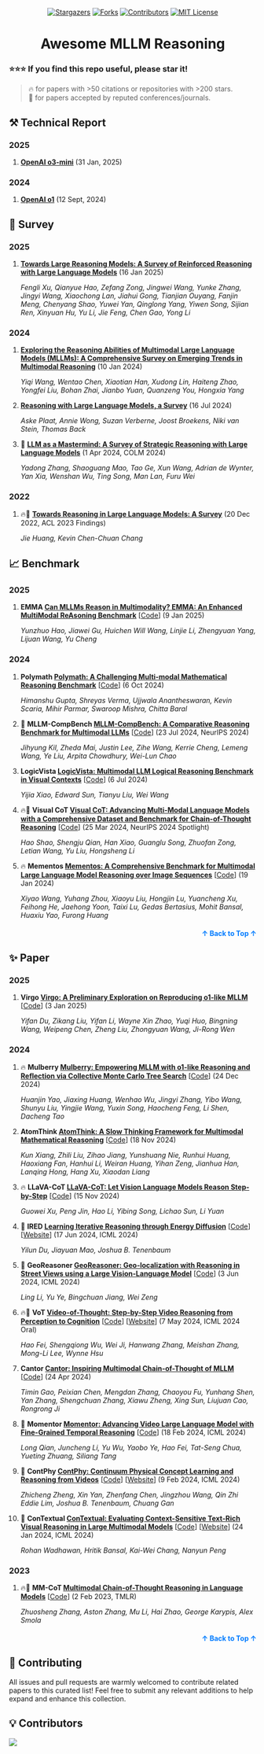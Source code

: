 <a name="readme-top"></a>

<div align="center">
  <a href="https://github.com/Ruiyang-061X/Awesome-MLLM-Reasoning/stargazers"><img src="https://img.shields.io/github/stars/Ruiyang-061X/Awesome-MLLM-Reasoning?style=for-the-badge" alt="Stargazers"></a>
  <a href="https://github.com/Ruiyang-061X/Awesome-MLLM-Reasoning/network/members"><img src="https://img.shields.io/github/forks/Ruiyang-061X/Awesome-MLLM-Reasoning?style=for-the-badge" alt="Forks"></a>
  <a href="https://github.com/Ruiyang-061X/Awesome-MLLM-Reasoning/graphs/contributors"><img src="https://img.shields.io/github/contributors/Ruiyang-061X/Awesome-MLLM-Reasoning?style=for-the-badge" alt="Contributors"></a>
  <a href="https://github.com/Ruiyang-061X/Awesome-MLLM-Reasoning/blob/main/LICENSE"><img src="https://img.shields.io/github/license/Ruiyang-061X/Awesome-MLLM-Reasoning?style=for-the-badge" alt="MIT License"></a>
</div>

<h1 align="center">Awesome MLLM Reasoning</h1>

### :star::star::star: If you find this repo useful, please star it!

> 🔥 for papers with >50 citations or repositories with >200 stars.\
> 📖 for papers accepted by reputed conferences/journals.

## ⚒️ Technical Report

### 2025

1. **[OpenAI o3-mini](https://openai.com/index/openai-o3-mini/)** (31 Jan, 2025)
  

### 2024

1. **[OpenAI o1](https://cdn.openai.com/o1-system-card.pdf)** (12 Sept, 2024)

## 📝 Survey

### 2025

1. **[Towards Large Reasoning Models: A Survey of Reinforced Reasoning with Large Language Models](https://arxiv.org/abs/2501.09686)** (16 Jan 2025)

   *Fengli Xu, Qianyue Hao, Zefang Zong, Jingwei Wang, Yunke Zhang, Jingyi Wang, Xiaochong Lan, Jiahui Gong, Tianjian Ouyang, Fanjin Meng, Chenyang Shao, Yuwei Yan, Qinglong Yang, Yiwen Song, Sijian Ren, Xinyuan Hu, Yu Li, Jie Feng, Chen Gao, Yong Li*

### 2024

1. **[Exploring the Reasoning Abilities of Multimodal Large Language Models (MLLMs): A Comprehensive Survey on Emerging Trends in Multimodal Reasoning](https://arxiv.org/abs/2401.06805)** (10 Jan 2024)

   *Yiqi Wang, Wentao Chen, Xiaotian Han, Xudong Lin, Haiteng Zhao, Yongfei Liu, Bohan Zhai, Jianbo Yuan, Quanzeng You, Hongxia Yang*

1. **[Reasoning with Large Language Models, a Survey](https://arxiv.org/abs/2407.11511)** (16 Jul 2024)

   *Aske Plaat, Annie Wong, Suzan Verberne, Joost Broekens, Niki van Stein, Thomas Back*

1. 📖 **[LLM as a Mastermind: A Survey of Strategic Reasoning with Large Language Models](https://arxiv.org/abs/2404.01230)** (1 Apr 2024, COLM 2024)

   *Yadong Zhang, Shaoguang Mao, Tao Ge, Xun Wang, Adrian de Wynter, Yan Xia, Wenshan Wu, Ting Song, Man Lan, Furu Wei*

### 2022

1. 🔥📖 **[Towards Reasoning in Large Language Models: A Survey](https://arxiv.org/abs/2212.10403)** (20 Dec 2022, ACL 2023 Findings)

   *Jie Huang, Kevin Chen-Chuan Chang*

## 📈 Benchmark

### 2025

1. **EMMA [Can MLLMs Reason in Multimodality? EMMA: An Enhanced MultiModal ReAsoning Benchmark](https://arxiv.org/abs/2501.05444)** [[Code](https://github.com/hychaochao/EMMA)] (9 Jan 2025)

   *Yunzhuo Hao, Jiawei Gu, Huichen Will Wang, Linjie Li, Zhengyuan Yang, Lijuan Wang, Yu Cheng*

### 2024

1. **Polymath [Polymath: A Challenging Multi-modal Mathematical Reasoning Benchmark](https://arxiv.org/abs/2410.14702)** [[Code](https://github.com/kevinscaria/PolyMATH)] (6 Oct 2024)

   *Himanshu Gupta, Shreyas Verma, Ujjwala Anantheswaran, Kevin Scaria, Mihir Parmar, Swaroop Mishra, Chitta Baral*

1. 📖 **MLLM-CompBench [MLLM-CompBench: A Comparative Reasoning Benchmark for Multimodal LLMs](https://arxiv.org/abs/2407.16837)** [[Code](https://github.com/RaptorMai/CompBench)] (23 Jul 2024, NeurIPS 2024)

   *Jihyung Kil, Zheda Mai, Justin Lee, Zihe Wang, Kerrie Cheng, Lemeng Wang, Ye Liu, Arpita Chowdhury, Wei-Lun Chao*

1. **LogicVista [LogicVista: Multimodal LLM Logical Reasoning Benchmark in Visual Contexts](https://arxiv.org/abs/2407.04973)** [[Code](https://github.com/Yijia-Xiao/LogicVista)] (6 Jul 2024)

   *Yijia Xiao, Edward Sun, Tianyu Liu, Wei Wang*

1. 🔥📖 **Visual CoT [Visual CoT: Advancing Multi-Modal Language Models with a Comprehensive Dataset and Benchmark for Chain-of-Thought Reasoning](https://arxiv.org/abs/2403.16999)** [[Code](https://github.com/deepcs233/Visual-CoT)] (25 Mar 2024, NeurIPS 2024 Spotlight)

   *Hao Shao, Shengju Qian, Han Xiao, Guanglu Song, Zhuofan Zong, Letian Wang, Yu Liu, Hongsheng Li*

1. 🔥 **Mementos [Mementos: A Comprehensive Benchmark for Multimodal Large Language Model Reasoning over Image Sequences](https://arxiv.org/abs/2401.10529)** [[Code](https://github.com/umd-huang-lab/Mementos)] (19 Jan 2024)

   *Xiyao Wang, Yuhang Zhou, Xiaoyu Liu, Hongjin Lu, Yuancheng Xu, Feihong He, Jaehong Yoon, Taixi Lu, Gedas Bertasius, Mohit Bansal, Huaxiu Yao, Furong Huang*

<p align="right" style="font-size: 14px; color: #555; margin-top: 20px;">
    <a href="#readme-top" style="text-decoration: none; color: #007bff; font-weight: bold;">
        ↑ Back to Top ↑
    </a>
</p>

## ✨ Paper

### 2025

1. **Virgo [Virgo: A Preliminary Exploration on Reproducing o1-like MLLM](https://arxiv.org/abs/2501.01904)** [[Code](https://github.com/RUCAIBox/Virgo)] (3 Jan 2025)

   *Yifan Du, Zikang Liu, Yifan Li, Wayne Xin Zhao, Yuqi Huo, Bingning Wang, Weipeng Chen, Zheng Liu, Zhongyuan Wang, Ji-Rong Wen*

### 2024

1. 🔥 **Mulberry [Mulberry: Empowering MLLM with o1-like Reasoning and Reflection via Collective Monte Carlo Tree Search](https://arxiv.org/abs/2412.18319)** [[Code](https://github.com/HJYao00/Mulberry)] (24 Dec 2024)

   *Huanjin Yao, Jiaxing Huang, Wenhao Wu, Jingyi Zhang, Yibo Wang, Shunyu Liu, Yingjie Wang, Yuxin Song, Haocheng Feng, Li Shen, Dacheng Tao*

1. **AtomThink [AtomThink: A Slow Thinking Framework for Multimodal Mathematical Reasoning](https://arxiv.org/abs/2411.11930)** [[Code](https://github.com/Quinn777/AtomThink)] (18 Nov 2024)

   *Kun Xiang, Zhili Liu, Zihao Jiang, Yunshuang Nie, Runhui Huang, Haoxiang Fan, Hanhui Li, Weiran Huang, Yihan Zeng, Jianhua Han, Lanqing Hong, Hang Xu, Xiaodan Liang*

1. 🔥 **LLaVA-CoT [LLaVA-CoT: Let Vision Language Models Reason Step-by-Step](https://arxiv.org/abs/2411.10440)** [[Code](https://github.com/PKU-YuanGroup/LLaVA-CoT)] (15 Nov 2024)

   *Guowei Xu, Peng Jin, Hao Li, Yibing Song, Lichao Sun, Li Yuan*

1. 📖 **IRED [Learning Iterative Reasoning through Energy Diffusion](https://arxiv.org/abs/2406.11179)** [[Code](https://github.com/yilundu/ired_code_release)] [[Website](https://energy-based-model.github.io/ired/)] (17 Jun 2024, ICML 2024)

   *Yilun Du, Jiayuan Mao, Joshua B. Tenenbaum*

1. 📖 **GeoReasoner [GeoReasoner: Geo-localization with Reasoning in Street Views using a Large Vision-Language Model](https://arxiv.org/abs/2406.18572)** [[Code](https://github.com/lingli1996/GeoReasoner)] (3 Jun 2024, ICML 2024)

   *Ling Li, Yu Ye, Bingchuan Jiang, Wei Zeng*

1. 🔥📖 **VoT [Video-of-Thought: Step-by-Step Video Reasoning from Perception to Cognition](https://arxiv.org/abs/2501.03230)** [[Code](https://github.com/scofield7419/Video-of-Thought)] [[Website](https://haofei.vip/VoT/)] (7 May 2024, ICML 2024 Oral)

   *Hao Fei, Shengqiong Wu, Wei Ji, Hanwang Zhang, Meishan Zhang, Mong-Li Lee, Wynne Hsu*

1. **Cantor [Cantor: Inspiring Multimodal Chain-of-Thought of MLLM](https://arxiv.org/abs/2404.16033)** [[Code](https://github.com/ggg0919/cantor)] (24 Apr 2024)

   *Timin Gao, Peixian Chen, Mengdan Zhang, Chaoyou Fu, Yunhang Shen, Yan Zhang, Shengchuan Zhang, Xiawu Zheng, Xing Sun, Liujuan Cao, Rongrong Ji*

1. 📖 **Momentor [Momentor: Advancing Video Large Language Model with Fine-Grained Temporal Reasoning](https://arxiv.org/abs/2501.01904)** [[Code](https://github.com/DCDmllm/Momentor)] (18 Feb 2024, ICML 2024)

   *Long Qian, Juncheng Li, Yu Wu, Yaobo Ye, Hao Fei, Tat-Seng Chua, Yueting Zhuang, Siliang Tang*

1. 📖 **ContPhy [ContPhy: Continuum Physical Concept Learning and Reasoning from Videos](https://arxiv.org/abs/2402.06119)** [[Code](https://github.com/Cakeyan/ContPhy_Public)] [[Website](https://physical-reasoning-project.github.io/)] (9 Feb 2024, ICML 2024)

   *Zhicheng Zheng, Xin Yan, Zhenfang Chen, Jingzhou Wang, Qin Zhi Eddie Lim, Joshua B. Tenenbaum, Chuang Gan*

1. 📖 **ConTextual [ConTextual: Evaluating Context-Sensitive Text-Rich Visual Reasoning in Large Multimodal Models](https://arxiv.org/abs/2401.13311)** [[Code](https://github.com/rohan598/ConTextual)] [[Website](https://con-textual.github.io/)] (24 Jan 2024, ICML 2024)

   *Rohan Wadhawan, Hritik Bansal, Kai-Wei Chang, Nanyun Peng*

### 2023

1. 🔥📖 **MM-CoT [Multimodal Chain-of-Thought Reasoning in Language Models](https://arxiv.org/abs/2302.00923)** [[Code](https://github.com/amazon-science/mm-cot)] (2 Feb 2023, TMLR)

   *Zhuosheng Zhang, Aston Zhang, Mu Li, Hai Zhao, George Karypis, Alex Smola*

<p align="right" style="font-size: 14px; color: #555; margin-top: 20px;">
    <a href="#readme-top" style="text-decoration: none; color: #007bff; font-weight: bold;">
        ↑ Back to Top ↑
    </a>
</p>

## 🍺 Contributing

All issues and pull requests are warmly welcomed to contribute related papers to this curated list! Feel free to submit any relevant additions to help expand and enhance this collection.

## 💡 Contributors

<a href="https://github.com/Ruiyang-061X/Awesome-MLLM-Reasoning/graphs/contributors">
  <img src="https://contrib.rocks/image?repo=Ruiyang-061X/Awesome-MLLM-Reasoning" />
</a>